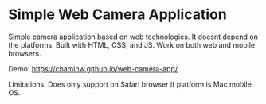 # Simple Web Camera Application
Simple camera application based on web technologies. It doesnt depend on the platforms. Built with HTML, CSS, and JS. Work on both web and mobile browsers.

Demo: https://chaminw.github.io/web-camera-app/

Limitations: Does only support on Safari browser if platform is Mac mobile OS.
